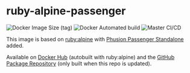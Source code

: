 # ruby-alpine-passenger
![Docker Image Size (tag)](https://img.shields.io/docker/image-size/tiltcamp/ruby-alpine-passenger/latest) ![Docker Automated build](https://img.shields.io/docker/automated/tiltcamp/ruby-alpine-passenger) ![Master CI/CD](https://github.com/tiltcamp/ruby-alpine-passenger/workflows/Master%20CI/CD/badge.svg)

This image is based on [ruby:alpine](https://hub.docker.com/_/ruby) with [Phusion Passenger Standalone](https://www.phusionpassenger.com/library/config/standalone/) added.

Available on [Docker Hub](https://hub.docker.com/repository/docker/tiltcamp/ruby-alpine-passenger) (autobuilt with ruby:alpine) and the [GitHub Package Repository](https://github.com/tiltcamp/ruby-alpine-passenger/packages/212448) (only built when this repo is updated).
